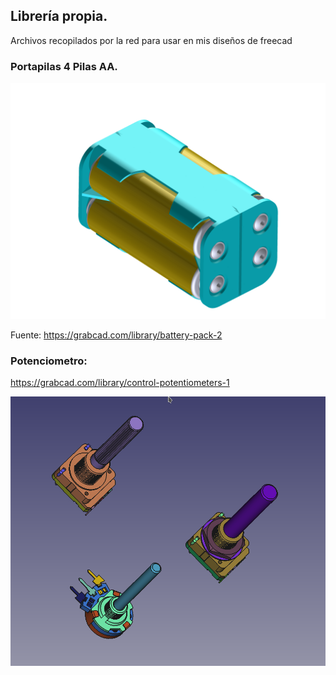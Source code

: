 ## Librería propia.
Archivos recopilados por la red para usar en mis diseños de freecad

### Portapilas 4 Pilas AA.


![pilas](./imagenes/pack4aa.png)


Fuente: https://grabcad.com/library/battery-pack-2


### Potenciometro:

https://grabcad.com/library/control-potentiometers-1

![Potenciometro](./imagenes/potenciometros.png)


